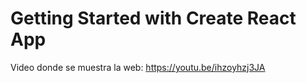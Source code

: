 # Getting Started with Create React App

Video donde se muestra la web:
https://youtu.be/ihzoyhzj3JA
